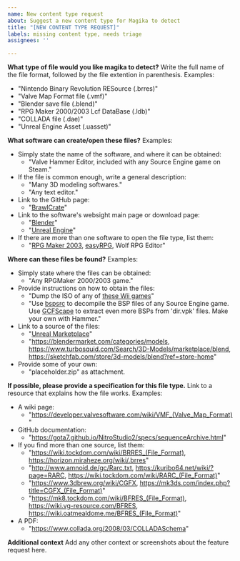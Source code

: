 ```yaml
---
name: New content type request
about: Suggest a new content type for Magika to detect
title: "[NEW CONTENT TYPE REQUEST]"
labels: missing content type, needs triage
assignees: ''

---
```


**What type of file would you like magika to detect?**
Write the full name of the file format, followed by the file extention in parenthesis.
Examples:
 - "Nintendo Binary Revolution RESource (.brres)"
 - "Valve Map Format file (.vmf)"
 - "Blender save file (.blend)"
 - "RPG Maker 2000/2003 Lcf DataBase (.ldb)"
 - "COLLADA file (.dae)"
 - "Unreal Engine Asset (.uasset)"

**What software can create/open these files?**
Examples:
- Simply state the name of the software, and where it can be obtained:
  - "Valve Hammer Editor, included with any Source Engine game on Steam."
- If the file is common enough, write a general description:
  - "Many 3D modeling softwares."
  - "Any text editor."
- Link to the GitHub page:
  - "[BrawlCrate](https://github.com/soopercool101/BrawlCrate)"
- Link to the software's websight main page or download page:
  - "[Blender](https://www.blender.org/download/)"
  - "[Unreal Engine](https://www.unrealengine.com/en-US)"
- If there are more than one software to open the file type, list them:
  - "[RPG Maker 2003](https://www.rpgmakerweb.com/products/rpg-maker-2003), [easyRPG](https://easyrpg.org/), Wolf RPG Editor"

**Where can these files be found?**
Examples:
- Simply state where the files can be obtained:
  - "Any RPGMaker 2000/2003 game."
- Provide instructions on how to obtain the files:
  - "Dump the ISO of any of [these Wii games](https://wiki.vg-resource.com/BRRES#List_of_games_using_the_format)"
  - "Use [bspsrc](https://github.com/ata4/bspsrc) to decompile the BSP files of any Source Engine game. Use [GCFScape](https://nemstools.github.io/pages/GCFScape-Download.html) to extract even more BSPs from 'dir.vpk' files. Make your own with Hammer."
 - Link to a source of the files:
   - "[Unreal Marketplace](https://www.unrealengine.com/marketplace/en-US/store)"
   - "https://blendermarket.com/categories/models, https://www.turbosquid.com/Search/3D-Models/marketplace/blend, https://sketchfab.com/store/3d-models/blend?ref=store-home"
 - Provide some of your own:
   - "placeholder.zip" as attachment.

**If possible, please provide a specification for this file type.**
Link to a resource that explains how the file works.
Examples:
- A wiki page:
  - "https://developer.valvesoftware.com/wiki/VMF_(Valve_Map_Format)"
- GitHub documentation:
  - "https://gota7.github.io/NitroStudio2/specs/sequenceArchive.html"
- If you find more than one source, list them:
  - "https://wiki.tockdom.com/wiki/BRRES_(File_Format), https://horizon.miraheze.org/wiki/.brres"
  - "http://www.amnoid.de/gc/Rarc.txt, https://kuribo64.net/wiki/?page=RARC, https://wiki.tockdom.com/wiki/RARC_(File_Format)"
  - "https://www.3dbrew.org/wiki/CGFX, https://mk3ds.com/index.php?title=CGFX_(File_Format)"
  - "https://mk8.tockdom.com/wiki/BFRES_(File_Format), https://wiki.vg-resource.com/BFRES, https://wiki.oatmealdome.me/BFRES_(File_Format)"
- A PDF:
  - "https://www.collada.org/2008/03/COLLADASchema"
 
**Additional context**
Add any other context or screenshots about the feature request here.
